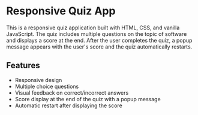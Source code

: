 # Responsive Quiz App

This is a responsive quiz application built with HTML, CSS, and vanilla JavaScript. The quiz includes multiple questions on the topic of software and displays a score at the end. After the user completes the quiz, a popup message appears with the user's score and the quiz automatically restarts.

## Features

- Responsive design
- Multiple choice questions
- Visual feedback on correct/incorrect answers
- Score display at the end of the quiz with a popup message
- Automatic restart after displaying the score
